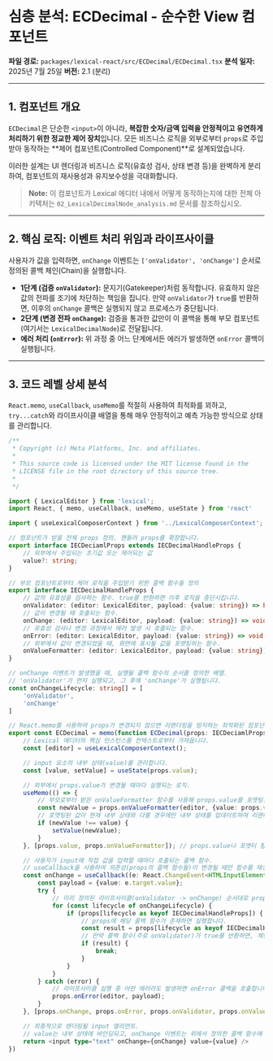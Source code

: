 # 심층 분석: ECDecimal - 순수한 View 컴포넌트

**파일 경로:** `packages/lexical-react/src/ECDecimal/ECDecimal.tsx`
**분석 일자:** 2025년 7월 25일
**버전:** 2.1 (분리)

---

## 1. 컴포넌트 개요

`ECDecimal`은 단순한 `<input>`이 아니라, **복잡한 숫자/금액 입력을 안정적이고 유연하게 처리하기 위한 정교한 제어 장치**입니다. 모든 비즈니스 로직을 외부로부터 `props`로 주입받아 동작하는 **제어 컴포넌트(Controlled Component)**로 설계되었습니다.

이러한 설계는 UI 렌더링과 비즈니스 로직(유효성 검사, 상태 변경 등)을 완벽하게 분리하여, 컴포넌트의 재사용성과 유지보수성을 극대화합니다.

> **Note:** 이 컴포넌트가 Lexical 에디터 내에서 어떻게 동작하는지에 대한 전체 아키텍처는 `02_LexicalDecimalNode_analysis.md` 문서를 참조하십시오.

---

## 2. 핵심 로직: 이벤트 처리 위임과 라이프사이클

사용자가 값을 입력하면, `onChange` 이벤트는 `['onValidator', 'onChange']` 순서로 정의된 콜백 체인(Chain)을 실행합니다.

- **1단계 (검증 `onValidator`):** 문지기(Gatekeeper)처럼 동작합니다. 유효하지 않은 값의 전파를 조기에 차단하는 책임을 집니다. 만약 `onValidator`가 `true`를 반환하면, 이후의 `onChange` 콜백은 실행되지 않고 프로세스가 중단됩니다.
- **2단계 (변경 전파 `onChange`):** 검증을 통과한 값만이 이 콜백을 통해 부모 컴포넌트(여기서는 `LexicalDecimalNode`)로 전달됩니다.
- **에러 처리 (`onError`):** 위 과정 중 어느 단계에서든 에러가 발생하면 `onError` 콜백이 실행됩니다.

---

## 3. 코드 레벨 상세 분석

`React.memo`, `useCallback`, `useMemo`를 적절히 사용하여 최적화를 꾀하고, `try...catch`와 라이프사이클 배열을 통해 매우 안정적이고 예측 가능한 방식으로 상태를 관리합니다.

```typescript
/**
 * Copyright (c) Meta Platforms, Inc. and affiliates.
 *
 * This source code is licensed under the MIT license found in the
 * LICENSE file in the root directory of this source tree.
 *
 */

import { LexicalEditor } from 'lexical';
import React, { memo, useCallback, useMemo, useState } from 'react'

import { useLexicalComposerContext } from '../LexicalComposerContext';

// 컴포넌트가 받을 전체 props 정의. 핸들러 props를 확장합니다.
export interface IECDeciamlProps extends IECDecimalHandleProps {
    // 외부에서 주입되는 초기값 또는 제어되는 값
    value?: string;
}

// 부모 컴포넌트로부터 제어 로직을 주입받기 위한 콜백 함수들 정의
export interface IECDecimalHandleProps {
    // 값의 유효성을 검사하는 함수. true를 반환하면 이후 로직을 중단시킵니다.
    onValidator: (editor: LexicalEditor, payload: {value: string}) => boolean;
    // 값이 변경될 때 호출되는 함수.
    onChange: (editor: LexicalEditor, payload: {value: string}) => void;
    // 유효성 검사나 변경 과정에서 에러 발생 시 호출되는 함수.
    onError: (editor: LexicalEditor, payload: {value: string}) => void;
    // 외부에서 값이 변경되었을 때, 화면에 표시될 값을 포맷팅하는 함수.
    onValueFormatter: (editor: LexicalEditor, payload: {value: string}) => string;
}

// onChange 이벤트가 발생했을 때, 실행될 콜백 함수의 순서를 정의한 배열.
// 'onValidator'가 먼저 실행되고, 그 후에 'onChange'가 실행됩니다.
const onChangeLifecycle: string[] = [
    'onValidator',
    'onChange'
]

// React.memo를 사용하여 props가 변경되지 않으면 리렌더링을 방지하는 최적화된 컴포넌트
export const ECDecimal = memo(function ECDecimal(props: IECDeciamlProps) {
    // Lexical 에디터의 핵심 인스턴스를 컨텍스트로부터 가져옵니다.
    const [editor] = useLexicalComposerContext();

    // input 요소의 내부 상태(value)를 관리합니다.
    const [value, setValue] = useState(props.value);

    // 외부에서 props.value가 변경될 때마다 실행되는 로직.
    useMemo(() => {
        // 부모로부터 받은 onValueFormatter 함수를 사용해 props.value를 포맷팅합니다.
        const newValue = props.onValueFormatter(editor, {value: props.value ?? ''});
        // 포맷팅된 값이 현재 내부 상태와 다를 경우에만 내부 상태를 업데이트하여 리렌더링을 최소화합니다.
        if (newValue !== value) {
            setValue(newValue);
        }
    }, [props.value, props.onValueFormatter]); // props.value나 포맷터 함수가 바뀔 때만 실행

    // 사용자가 input에 직접 값을 입력할 때마다 호출되는 콜백 함수.
    // useCallback을 사용하여 의존성(props의 콜백 함수들)이 변경될 때만 함수를 재생성합니다.
    const onChange = useCallback((e: React.ChangeEvent<HTMLInputElement>) => {
        const payload = {value: e.target.value};
        try {
            // 미리 정의된 라이프사이클(onValidator -> onChange) 순서대로 props 함수를 실행합니다.
            for (const lifecycle of onChangeLifecycle) {
                if (props[lifecycle as keyof IECDecimalHandleProps]) {
                    // props에 해당 콜백 함수가 존재하면 실행합니다.
                    const result = props[lifecycle as keyof IECDecimalHandleProps](editor, payload);
                    // 만약 콜백 함수(주로 onValidator)가 true를 반환하면, 체인을 중단하고 루프를 빠져나갑니다.
                    if (result) {
                        break;
                    }
                }
            }
        } catch (error) {
            // 라이프사이클 실행 중 어떤 에러라도 발생하면 onError 콜백을 호출합니다.
            props.onError(editor, payload);
        }
    }, [props.onChange, props.onError, props.onValidator, props.onValueFormatter]);

    // 최종적으로 렌더링될 input 엘리먼트.
    // value는 내부 상태에 바인딩되고, onChange 이벤트는 위에서 정의한 콜백 함수에 연결됩니다.
    return <input type="text" onChange={onChange} value={value} />
})
``` 
